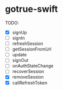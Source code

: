 # gotrue-swift

TODO:

- [x] signUp
- [ ] signIn
- [ ] refreshSession
- [ ] getSessionFromUrl
- [ ] update
- [ ] signOut
- [ ] onAuthStateChange
- [ ] recoverSession
- [x] removeSession
- [x] callRefreshToken
